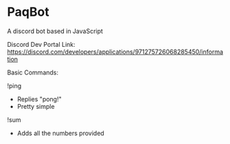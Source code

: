 # PaqBot
A discord bot based in JavaScript

Discord Dev Portal Link: https://discord.com/developers/applications/971275726068285450/information

Basic Commands:

!ping
- Replies "pong!"
- Pretty simple

!sum
- Adds all the numbers provided
